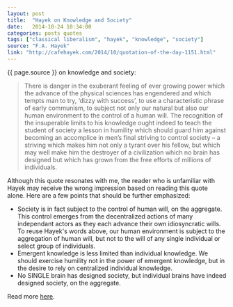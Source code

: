 ```yaml
---
layout: post
title:  "Hayek on Knowledge and Society"
date:   2014-10-24 10:34:00
categories: posts quotes
tags: ["classical liberalism", "hayek", "knowledge", "society"]
source: "F.A. Hayek"
link: "http://cafehayek.com/2014/10/quotation-of-the-day-1151.html"
---
```


{{ page.source }} on knowledge and society:

> There is danger in the exuberant feeling of ever growing power which the advance of the physical sciences has engendered and which tempts man to try, ‘dizzy with success’, to use a characteristic phrase of early communism, to subject not only our natural but also our human environment to the control of a human will.  The recognition of the insuperable limits to his knowledge ought indeed to teach the student of society a lesson in humility which should guard him against becoming an accomplice in men’s final striving to control society – a striving which makes him not only a tyrant over his fellow, but which may well make him the destroyer of a civilization which no brain has designed but which has grown from the free efforts of millions of individuals.

Although this quote resonates with me, the reader who is unfamiliar with Hayek may receive the wrong impression based on reading this quote alone.  Here are a few points that should be further emphasized:

- Society is in fact subject to the control of human will, on the aggregate.  This control emerges from the decentralized actions of many independant actors as they each advance their own idiosyncratic wills. To reuse Hayek's words above, our human environment is subject to the aggregation of human will, but not to the will of any single individual or select group of individuals.
- Emergent knowledge is less limited than individual knowledge.  We should exercise humility not in the power of emergent knowledge, but in the desire to rely on centralized individual knowledge.
- No SINGLE brain has designed society, but individual brains have indeed designed society, on the aggregate.

Read more [here]({{page.reference}}).